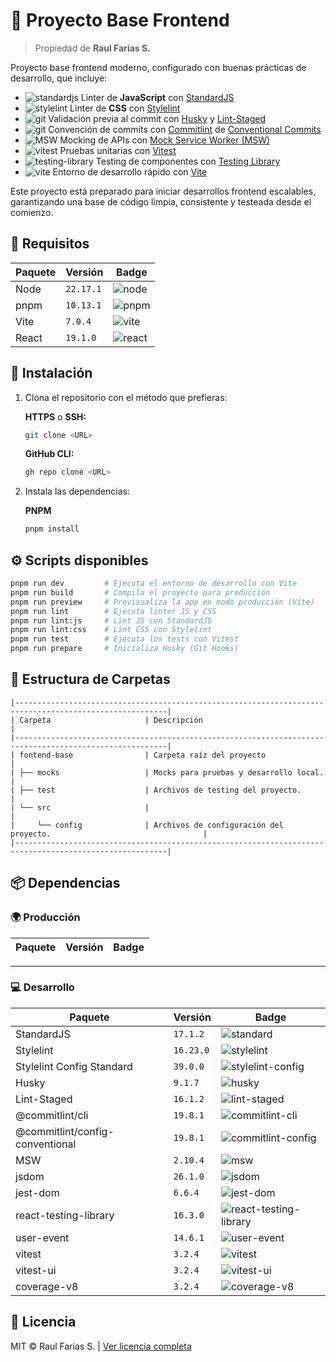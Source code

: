 # 🧱 Proyecto Base Frontend

> Propiedad de **Raul Farias S.**

Proyecto base frontend moderno, configurado con buenas prácticas de desarrollo, que incluye:

- ![standardjs](https://img.shields.io/badge/-263238?logo=standardjs) Linter de **JavaScript** con [StandardJS](https://standardjs.com/)
- ![stylelint](https://img.shields.io/badge/-263238?logo=stylelint) Linter de **CSS** con [Stylelint](https://stylelint.io/)
- ![git](https://img.shields.io/badge/-263238?logo=git) Validación previa al commit con [Husky](https://typicode.github.io/husky/) y [Lint-Staged](https://github.com/lint-staged/lint-staged/)
- ![git](https://img.shields.io/badge/-263238?logo=git) Convención de commits con [Commitlint](https://commitlint.js.org/) de [Conventional Commits](https://www.conventionalcommits.org/)
- ![MSW](https://img.shields.io/badge/-263238?logo=mockServiceWorker) Mocking de APIs con [Mock Service Worker (MSW)](https://mswjs.io/)
- ![vitest](https://img.shields.io/badge/-263238?logo=vitest) Pruebas unitarias con [Vitest](https://vitest.dev/)
- ![testing-library](https://img.shields.io/badge/-263238?logo=testinglibrary) Testing de componentes con [Testing Library](https://testing-library.com/)
- ![vite](https://img.shields.io/badge/-263238?logo=vite) Entorno de desarrollo rápido con [Vite](https://vite.dev/)

Este proyecto está preparado para iniciar desarrollos frontend escalables, garantizando una base de código limpia, consistente y testeada desde el comienzo.



## 🚀 Requisitos

| Paquete              | Versión   | Badge                                                                  |
|----------------------|-----------|------------------------------------------------------------------------|
| Node                 | `22.17.1` | ![node](https://img.shields.io/badge/node-22.17.1-339933?logo=node.js) |
| pnpm                 | `10.13.1` | ![pnpm](https://img.shields.io/badge/pnpm-10.13.1-F69220?logo=pnpm)    |
| Vite                 | `7.0.4`   | ![vite](https://img.shields.io/badge/vite-7.0.4-646CFF?logo=vite)      |
| React                | `19.1.0`  | ![react](https://img.shields.io/badge/react-19.1.0-61DAFB?logo=react)  |



## 🔧 Instalación

1. Clona el repositorio con el método que prefieras:

   **HTTPS** o **SSH:**
   ```bash
   git clone <URL>
   ```

   **GitHub CLI:**
   ```bash
   gh repo clone <URL>
    ```

2. Instala las dependencias:

   **PNPM**
   ```bash
   pnpm install
   ```



## ⚙️ Scripts disponibles

```bash
pnpm run dev         # Ejecuta el entorno de desarrollo con Vite
pnpm run build       # Compila el proyecto para producción
pnpm run preview     # Previsualiza la app en modo producción (Vite)
pnpm run lint        # Ejecuta linter JS y CSS
pnpm run lint:js     # Lint JS con StandardJS
pnpm run lint:css    # Lint CSS con Stylelint
pnpm run test        # Ejecuta los tests con Vitest
pnpm run prepare     # Inicializa Husky (Git Hooks)
```



## 📂 Estructura de Carpetas

```
|--------------------------------------------------------------------------------------------------------|
| Carpeta                     | Descripción                                                              |
|--------------------------------------------------------------------------------------------------------|
| fontend-base                | Carpeta raíz del proyecto                                                |
| ├── mocks                   | Mocks para pruebas y desarrollo local.                                   |
| ├── test                    | Archivos de testing del proyecto.                                        |
| └── src                     |                                                                          |
|     └── config              | Archivos de configuración del proyecto.                                  |
|--------------------------------------------------------------------------------------------------------|
```



## 📦 Dependencias

### 🌍 Producción

| Paquete              | Versión   | Badge                                                                  |
|----------------------|-----------|------------------------------------------------------------------------|

---

### 💻 Desarrollo

| Paquete                         | Versión   | Badge                                                                  |
|---------------------------------|-----------|------------------------------------------------------------------------|
| StandardJS                      | `17.1.2`  | ![standard](https://img.shields.io/badge/standard-17.1.2-F3DF49?logo=standardjs) |
| Stylelint                       | `16.23.0` | ![stylelint](https://img.shields.io/badge/stylelint-16.23.0-263238?logo=stylelint) |
| Stylelint Config Standard       | `39.0.0`  | ![stylelint-config](https://img.shields.io/badge/stylelint--config--standard-39.0.0-263238?logo=stylelint) |
| Husky                           | `9.1.7`   | ![husky](https://img.shields.io/badge/husky-9.1.7-263238?style=flat) |
| Lint-Staged                     | `16.1.2`  | ![lint-staged](https://img.shields.io/badge/lint--staged-16.1.2-263238?style=flat) |
| @commitlint/cli                 | `19.8.1`  | ![commitlint-cli](https://img.shields.io/badge/@commitlint/cli-19.8.1-000000?logo=commitlint)     |
| @commitlint/config-conventional | `19.8.1`  | ![commitlint-config](https://img.shields.io/badge/@commitlint/config--conventional-19.8.1-FE5196?logo=conventionalcommits) |
| MSW                             | `2.10.4`  | ![msw](https://img.shields.io/badge/Mock%20Service%20Worker-2.10.4-FF6A33?logo=mockserviceworker) |
| jsdom                           | `26.1.0`  | ![jsdom](https://img.shields.io/badge/jsdom-26.1.0-FFCA28?logo=javascript) |
| jest-dom                        | `6.6.4`   | ![jest-dom](https://img.shields.io/badge/@testing--library/jest--dom-6.6.4-1E4A8C?logo=testinglibrary) |
| react-testing-library           | `16.3.0`  | ![react-testing-library](https://img.shields.io/badge/@testing--library/react-16.3.0-E33332?logo=testinglibrary) |
| user-event                      | `14.6.1`  | ![user-event](https://img.shields.io/badge/@testing--library/user--event-14.6.1-FFB400?logo=testinglibrary) |
| vitest                          | `3.2.4`   | ![vitest](https://img.shields.io/badge/vitest-3.2.4-6E4AFF?logo=vitest) |
| vitest-ui                       | `3.2.4`   | ![vitest-ui](https://img.shields.io/badge/@vitest/ui-3.2.4-6E4AFF?logo=vitest) |
| coverage-v8                     | `3.2.4`   | ![coverage-v8](https://img.shields.io/badge/@vitest/coverage--v8-3.2.4-6E4AFF?logo=vitest) |


## 📄 Licencia

MIT © Raul Farias S. | [Ver licencia completa](./LICENSE.md)
